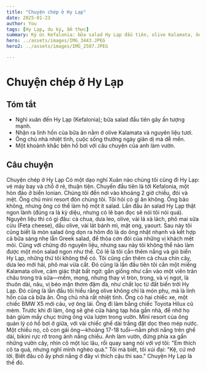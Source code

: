 ```yaml
---
title: "Chuyện chép ở Hy Lạp"
date: 2025-01-23
author: You
tags: [Hy Lạp, du ký, ẩm thực]
summary: Ký ức Kefalonia: bữa salad Hy Lạp đầu tiên, olive Kalamata, ông chủ nhà nhiệt tình và một chiều bên hồ bơi.
hero: ../assets/images/IMG_3443.JPEG
hero2: ../assets/images/IMG_2507.JPEG

---
```


# Chuyện chép ở Hy Lạp

## Tóm tắt

- Nghỉ xuân đến Hy Lạp (Kefalonia); bữa salad đầu tiên gây ấn tượng mạnh.
- Nhận ra linh hồn của bữa ăn nằm ở olive Kalamata và nguyên liệu tươi.
- Ông chủ nhà nhiệt tình, cuộc sống thường ngày giản dị mà dễ mến.
- Một khoảnh khắc bên hồ bơi với câu chuyện của anh làm vườn.

## Câu chuyện

Chuyện chép ở Hy Lạp Có một dạo nghỉ Xuân nào chúng tôi cũng đi Hy Lạp: vé máy bay và chỗ ở rẻ, thuận tiện. Chuyến đầu tiên là tới Kefalonia, một hòn đảo ở biển Ionian. Chúng tôi đến nơi vào khoảng 2 giờ chiều, đói và mệt. Ông chủ mini resort đón chúng tôi. Tôi hỏi có gì ăn không. Ông bảo không, nhưng ông có thể làm hộ một ít salad. Lần đầu ăn salad Hy Lạp thật ngon lành (đúng ra là kỳ diệu, nhưng có lẽ bạn đọc sẽ nói tôi nói quá). Nguyên liệu thì có gì đâu: cà chua, dưa leo, olive, vài lá xà lách, phô mai sữa cừu (Feta cheese), dầu olive, vài lát bánh mì, mật ong, yaourt. Sau này tôi cũng biết là món salad ông dọn ra hôm đó là do ông nhặt nhạnh và kết hợp cả bữa sáng nhẹ lẫn Greek salad, để thỏa cơn đói của những vị khách mệt mỏi. Cũng với chừng đó nguyên liệu, nhưng sau này tôi không thể nào làm được một món salad ngon như thế. Có lẽ là tôi cần thêm nắng và gió biển Hy Lạp, những thứ tôi không thể có. Tôi cũng cần thêm cà chua chín cây, dưa leo mới hái, phô mai vừa cắt. Đó cũng là lần đầu tiên tôi cắn một miếng Kalamata olive, cảm giác thật bất ngờ: gần giống như cắn vào một viên trân châu trong trà sữa—mềm, mọng, nhưng thay vì tròn, trong, và vị ngọt, là thuôn dài, nâu, vị béo mặn thơm đậm đà, như chắt lọc từ đất biển trời Hy Lạp. Đó cũng là lần đầu tôi hiểu rằng olive không chỉ là món phụ, mà là linh hồn của cả bữa ăn. Ông chủ nhà rất nhiệt tình. Ông có hai chiếc xe, một chiếc BMW X5 mới cáu, vợ ông lái. Ông đi làm bằng chiếc Toyota Hilux cũ mèm. Trước khi đi làm, ông sẽ ghé cửa hàng tạp hóa gần nhà, để nhờ họ bán giùm mấy chục trứng ông vừa lượm trong vườn. Mini resort của ông quản lý có hồ bơi ở giữa, với vài chiếc ghế dài trắng đặt dọc theo mép nước. Một chiều nọ, cô con gái ông—khoảng 17-18 tuổi—nằm phơi nắng trên ghế dài, bikini rực rỡ trong ánh nắng chiều. Anh làm vườn, đứng phía xa gần những vườn cây, nhìn cô một lúc lâu, rồi quay sang nói với vợ tôi: "Em thích cô ta quá, nhưng nghĩ mình nghèo quá." Tôi mà biết, tôi xúi đại: "Kệ, cứ mở lời. Biết đâu cô ấy phơi nắng ở đây vì thích cậu thì sao." Chuyện Hy Lạp là thế đó.

